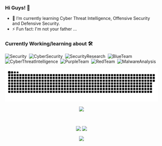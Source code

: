 ### Hi Guys! 👋
- 🌱 I’m currently learning Cyber Threat Intelligence, Offensive Security and Defensive Security.
- ⚡ Fun fact: I'm not your father ...

### Currently  Working/learning about 🛠  
![Security](https://img.shields.io/badge/-Security-05122A?style=flat&logo=hackaday&color=black)&nbsp;
![CyberSecurity](https://img.shields.io/badge/-CyberSecurity-05122A?style=flat&logo=hackaday&color=black)&nbsp;
![SecurityResearch](https://img.shields.io/badge/-SecurityResearch-05122A?style=flat&logo=hackaday&color=black)&nbsp; 
![BlueTeam](https://img.shields.io/badge/BlueTeam-05122A?style=flat&logo=hackaday&color=blue)&nbsp;
![CyberThreatIntelligence](https://img.shields.io/badge/CyberThreatIntelligence-05122A?style=flat&logo=hackaday&color=purple)&nbsp;
![PurpleTeam](https://img.shields.io/badge/PurpleTeam-05122A?style=flat&logo=hackaday&color=purple)&nbsp;
![RedTeam](https://img.shields.io/badge/RedTeam-FF0000?style=flat&logo=hackaday&logoColor=white)&nbsp;
![MalwareAnalysis](https://img.shields.io/badge/MalwareAnalysis-05122A?style=flat&logo=hackaday&color=black)&nbsp;


<picture>
  <source media="(prefers-color-scheme: dark)" srcset="https://raw.githubusercontent.com/AnaKind4/AnaKind4/output/github-contribution-grid-snake-dark.svg">
  <source media="(prefers-color-scheme: light)" srcset="https://raw.githubusercontent.com/AnaKind4/AnaKind4/output/github-contribution-grid-snake.svg">
  <img alt="github contribution grid snake animation" src="https://raw.githubusercontent.com/AnaKind4/AnaKind4/output/github-contribution-grid-snake.svg">
</picture>

<p align="center">  
<img src="https://metro.co.uk/wp-content/uploads/2022/03/Cyberwarfare-is-the-battleground-of-the-21st-century-and-were-all-involved-BP-29e0.gif">
</p>

<br />
<p align = "center">
  <img src="https://github-readme-stats.vercel.app/api?username=AnaKind4&show_icons=true&title_color=55ff56&icon_color=55ff55&text_color=60ff60&bg_color=050505" width=377 />
  <img src="https://github-readme-streak-stats.herokuapp.com/?user=AnaKind4&show_icons=true&theme=hacker" width=400 />
</p>

 <p align="center">  
  <img src="https://github-readme-stats.vercel.app/api/top-langs/?username=AnaKind4&show_icons=true&title_color=55ff56&icon_color=55ff55&text_color=60ff60&bg_color=050505" width=377/>
  </p>


<br/>
